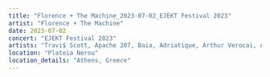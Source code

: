 ```yaml
---
title: "Florence + The Machine_2023-07-02_EJEKT Festival 2023"
artist: "Florence + The Machine"
date: 2023-07-02
concert: "EJEKT Festival 2023"
artists: "Travi$ Scott, Apache 207, Baia, Adriatique, Arthur Verocai, ÀVUÀ, Apollo Sissi, Beatsteaks, Florence + the Machine, Ay Wing, Arctic Monkeys, BADBADNOTGOOD, BK, Bon Jour"
location: "Plateia Nerou"
location_details: "Athens, Greece"
---
```

